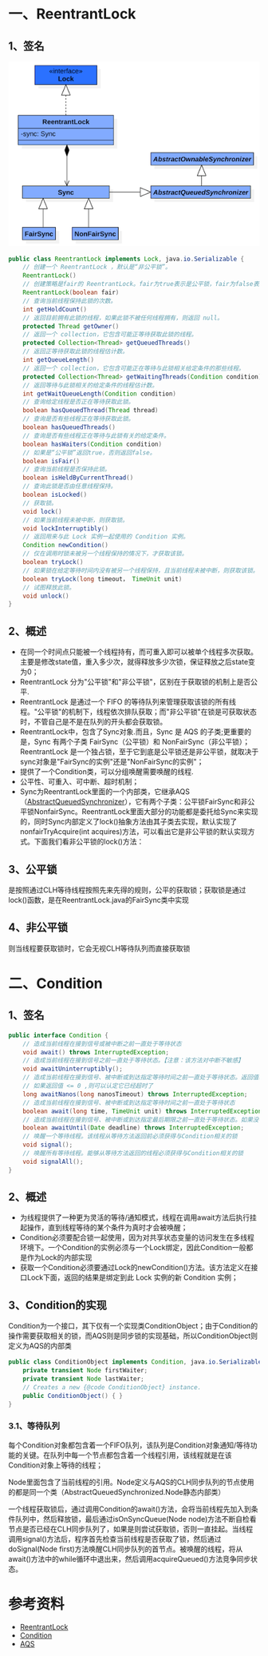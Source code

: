 
# 一、ReentrantLock

## 1、签名

![](image/ReentrantLock类图.png)

```java
public class ReentrantLock implements Lock, java.io.Serializable {
    // 创建一个 ReentrantLock ，默认是“非公平锁”。
	ReentrantLock()
	// 创建策略是fair的 ReentrantLock。fair为true表示是公平锁，fair为false表示是非公平锁。
	ReentrantLock(boolean fair)
	// 查询当前线程保持此锁的次数。
	int getHoldCount()
	// 返回目前拥有此锁的线程，如果此锁不被任何线程拥有，则返回 null。
	protected Thread getOwner()
	// 返回一个 collection，它包含可能正等待获取此锁的线程。
	protected Collection<Thread> getQueuedThreads()
	// 返回正等待获取此锁的线程估计数。
	int getQueueLength()
	// 返回一个 collection，它包含可能正在等待与此锁相关给定条件的那些线程。
	protected Collection<Thread> getWaitingThreads(Condition condition)
	// 返回等待与此锁相关的给定条件的线程估计数。
	int getWaitQueueLength(Condition condition)
	// 查询给定线程是否正在等待获取此锁。
	boolean hasQueuedThread(Thread thread)
	// 查询是否有些线程正在等待获取此锁。
	boolean hasQueuedThreads()
	// 查询是否有些线程正在等待与此锁有关的给定条件。
	boolean hasWaiters(Condition condition)
	// 如果是“公平锁”返回true，否则返回false。
	boolean isFair()
	// 查询当前线程是否保持此锁。
	boolean isHeldByCurrentThread()
	// 查询此锁是否由任意线程保持。
	boolean isLocked()
	// 获取锁。
	void lock()
	// 如果当前线程未被中断，则获取锁。
	void lockInterruptibly()
	// 返回用来与此 Lock 实例一起使用的 Condition 实例。
	Condition newCondition()
	// 仅在调用时锁未被另一个线程保持的情况下，才获取该锁。
	boolean tryLock()
	// 如果锁在给定等待时间内没有被另一个线程保持，且当前线程未被中断，则获取该锁。
	boolean tryLock(long timeout， TimeUnit unit)
	// 试图释放此锁。
	void unlock()
}
```

## 2、概述

- 在同一个时间点只能被一个线程持有，而可重入即可以被单个线程多次获取。主要是修改state值，重入多少次，就得释放多少次锁，保证释放之后state变为0；
- ReentrantLock 分为"公平锁"和"非公平锁"，区别在于获取锁的机制上是否公平.
- ReentrantLock 是通过一个 FIFO 的等待队列来管理获取该锁的所有线程。"公平锁"的机制下，线程依次排队获取；而"非公平锁"在锁是可获取状态时，不管自己是不是在队列的开头都会获取锁。
- ReentrantLock中，包含了Sync对象.而且，Sync 是 AQS 的子类;更重要的是，Sync 有两个子类 FairSync（公平锁）和	NonFairSync（非公平锁）；ReentrantLock 是一个独占锁，至于它到底是公平锁还是非公平锁，就取决于sync对象是"FairSync的实例"还是"NonFairSync的实例"；
- 提供了一个Condition类，可以分组唤醒需要唤醒的线程.
- 公平性、可重入、可中断、超时机制；
- Sync为ReentrantLock里面的一个内部类，它继承AQS（[AbstractQueuedSynchronizer](AbstractQueuedSynchronizer.md)），它有两个子类：公平锁FairSync和非公平锁NonfairSync。ReentrantLock里面大部分的功能都是委托给Sync来实现的，同时Sync内部定义了lock()抽象方法由其子类去实现，默认实现了nonfairTryAcquire(int acquires)方法，可以看出它是非公平锁的默认实现方式。下面我们看非公平锁的lock()方法：

## 3、公平锁

是按照通过CLH等待线程按照先来先得的规则，公平的获取锁；获取锁是通过lock()函数，是在ReentrantLock.java的FairSync类中实现

## 4、非公平锁

则当线程要获取锁时，它会无视CLH等待队列而直接获取锁

# 二、Condition

## 1、签名

```java
public interface Condition {
    // 造成当前线程在接到信号或被中断之前一直处于等待状态
    void await() throws InterruptedException;
    // 造成当前线程在接到信号之前一直处于等待状态。【注意：该方法对中断不敏感】
    void awaitUninterruptibly();
    // 造成当前线程在接到信号、被中断或到达指定等待时间之前一直处于等待状态。返回值表示剩余时间，如果在nanosTimesout之前唤醒，那么返回值 = nanosTimeout – 消耗时间，
    // 如果返回值 <= 0 ,则可以认定它已经超时了
    long awaitNanos(long nanosTimeout) throws InterruptedException;
    // 造成当前线程在接到信号、被中断或到达指定等待时间之前一直处于等待状态
    boolean await(long time, TimeUnit unit) throws InterruptedException;
    // 造成当前线程在接到信号、被中断或到达指定最后期限之前一直处于等待状态。如果没有到指定时间就被通知，则返回true，否则表示到了指定时间，返回返回false
    boolean awaitUntil(Date deadline) throws InterruptedException;
    // 唤醒一个等待线程。该线程从等待方法返回前必须获得与Condition相关的锁
    void signal();
    // 唤醒所有等待线程。能够从等待方法返回的线程必须获得与Condition相关的锁
    void signalAll();
}
```

## 2、概述

- 为线程提供了一种更为灵活的等待/通知模式，线程在调用await方法后执行挂起操作，直到线程等待的某个条件为真时才会被唤醒；
- Condition必须要配合锁一起使用，因为对共享状态变量的访问发生在多线程环境下。一个Condition的实例必须与一个Lock绑定，因此Condition一般都是作为Lock的内部实现
- 获取一个Condition必须要通过Lock的newCondition()方法。该方法定义在接口Lock下面，返回的结果是绑定到此 Lock 实例的新 Condition 实例；

## 3、Condition的实现

Condition为一个接口，其下仅有一个实现类ConditionObject；由于Condition的操作需要获取相关的锁，而AQS则是同步锁的实现基础，所以ConditionObject则定义为AQS的内部类
```java
public class ConditionObject implements Condition, java.io.Serializable {
    private transient Node firstWaiter;
    private transient Node lastWaiter;
    // Creates a new {@code ConditionObject} instance.
    public ConditionObject() { }
}
```

### 3.1、等待队列

每个Condition对象都包含着一个FIFO队列，该队列是Condition对象通知/等待功能的关键。在队列中每一个节点都包含着一个线程引用，该线程就是在该Condition对象上等待的线程；

Node里面包含了当前线程的引用。Node定义与AQS的CLH同步队列的节点使用的都是同一个类（AbstractQueuedSynchronized.Node静态内部类）

一个线程获取锁后，通过调用Condition的await()方法，会将当前线程先加入到条件队列中，然后释放锁，最后通过isOnSyncQueue(Node node)方法不断自检看节点是否已经在CLH同步队列了，如果是则尝试获取锁，否则一直挂起。当线程调用signal()方法后，程序首先检查当前线程是否获取了锁，然后通过doSignal(Node first)方法唤醒CLH同步队列的首节点。被唤醒的线程，将从await()方法中的while循环中退出来，然后调用acquireQueued()方法竞争同步状态。


# 参考资料

* [ReentrantLock](https://www.cnblogs.com/maypattis/p/6403682.html)
* [Condition](http://cmsblogs.com/?p=2222&okjozg=erwtf2)
* [AQS](https://javadoop.com/post/AbstractQueuedSynchronizer-2)
